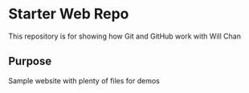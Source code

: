 # Starter Web Repo

This repository is for showing how Git and GitHub work
with Will Chan
## Purpose

Sample website with plenty of files for demos
